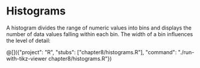 # Histograms

A histogram divides the range of numeric values into bins and displays
the number of data values falling within each bin. The width of a bin influences
the level of detail:

@[]({"project": "R", "stubs": ["chapter8/histograms.R"], "command": "./run-with-tikz-viewer chapter8/histograms.R"})
